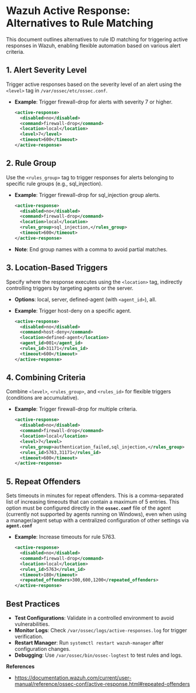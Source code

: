 # Wazuh Active Response: Alternatives to Rule Matching

This document outlines alternatives to rule ID matching for triggering active responses in Wazuh, enabling flexible automation based on various alert criteria.

## 1. Alert Severity Level

Trigger active responses based on the severity level of an alert using the `<level>` tag in `/var/ossec/etc/ossec.conf`.

- **Example**: Trigger firewall-drop for alerts with severity 7 or higher.
    
    ```xml
    <active-response>
      <disabled>no</disabled>
      <command>firewall-drop</command>
      <location>local</location>
      <level>7</level>
      <timeout>600</timeout>
    </active-response>
    ```
    

## 2. Rule Group

Use the `<rules_group>` tag to trigger responses for alerts belonging to specific rule groups (e.g., sql_injection).

- **Example**: Trigger firewall-drop for sql_injection group alerts.
    
    ```xml
    <active-response>
      <disabled>no</disabled>
      <command>firewall-drop</command>
      <location>local</location>
      <rules_group>sql_injection,</rules_group>
      <timeout>600</timeout>
    </active-response>
    ```
    
- **Note**: End group names with a comma to avoid partial matches.

## 3. Location-Based Triggers

Specify where the response executes using the `<location>` tag, indirectly controlling triggers by targeting agents or the server.

- **Options**: local, server, defined-agent (with `<agent_id>`), all.
- **Example**: Trigger host-deny on a specific agent.
    
    ```xml
    <active-response>
      <disabled>no</disabled>
      <command>host-deny</command>
      <location>defined-agent</location>
      <agent_id>001</agent_id>
      <rules_id>31171</rules_id>
      <timeout>600</timeout>
    </active-response>
    ```
    

## 4. Combining Criteria

Combine `<level>`, `<rules_group>`, and `<rules_id>` for flexible triggers (conditions are accumulative).

- **Example**: Trigger firewall-drop for multiple criteria.
    
    ```xml
    <active-response>
      <disabled>no</disabled>
      <command>firewall-drop</command>
      <location>local</location>
      <level>7</level>
      <rules_group>authentication_failed,sql_injection,</rules_group>
      <rules_id>5763,31171</rules_id>
      <timeout>600</timeout>
    </active-response>
    ```
    

## 5. Repeat Offenders

Sets timeouts in minutes for repeat offenders. This is a comma-separated list of increasing timeouts that can contain a maximum of 5 entries. This option must be configured directly in the **`ossec.conf`** file of the agent (currently not supported by agents running on Windows), even when using a manager/agent setup with a centralized configuration of other settings via **`agent.conf`**

- **Example**: Increase timeouts for rule 5763.
    
    ```xml
    <active-response>
      <disabled>no</disabled>
      <command>firewall-drop</command>
      <location>local</location>
      <rules_id>5763</rules_id>
      <timeout>180</timeout>
      <repeated_offenders>300,600,1200</repeated_offenders>
    </active-response>
    ```
    

## Best Practices

- **Test Configurations**: Validate in a controlled environment to avoid vulnerabilities.
- **Monitor Logs**: Check `/var/ossec/logs/active-responses.log` for trigger verification.
- **Restart Manager**: Run `systemctl restart wazuh-manager` after configuration changes.
- **Debugging**: Use `/var/ossec/bin/ossec-logtest` to test rules and logs.


**References**
- https://documentation.wazuh.com/current/user-manual/reference/ossec-conf/active-response.html#repeated-offenders
